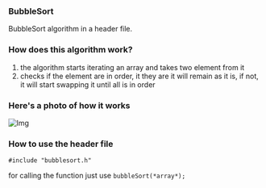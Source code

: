### BubbleSort
BubbleSort algorithm in a header file.

### How does this algorithm work?
1) the algorithm starts iterating an array and takes two element from it
2) checks if the element are in order, it they are it will remain as it is, if not, it will start swapping it until all is in order
### Here's a photo of how it works
![Img](https://imgur.com/a/xa6JsxL)


### How to use the header file

`#include "bubblesort.h"` 

for calling the function just use `bubbleSort(*array*);`

